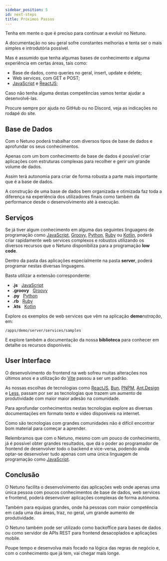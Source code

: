 ```yaml
---
sidebar_position: 5
id: next-steps
title: Próximos Passos
---
```


Tenha em mente o que é preciso para continuar a evoluir no Netuno.

A documentação no seu geral sofre constantes melhorias e tenta ser o mais simples e introdutória possível.

Mas é assumido que tenha algumas bases de conhecimento e alguma experiência em certas áreas, tais como:

* Base de dados, como queries no geral, insert, update e delete;
* Web services, com GET e POST;
* <a href="https://developer.mozilla.org/pt-BR/docs/Web/JavaScript" target="_blank">JavaScript</a> e <a href="https://reactjs.org/" target="_blank">ReactJS</a>;

Caso não tenha alguma destas competências vamos tentar ajudar a desenvolvê-las.

Procure sempre por ajuda no GitHub ou no Discord, veja as indicações no rodapé do site.

## Base de Dados

Com o Netuno poderá trabalhar com diversos tipos de base de dados e aprofundar os seus conhecimentos.

Apenas com um bom conhecimento de base de dados é possível criar aplicações com estruturas complexas para recolher e gerir um grande volume de dados.

Assim terá autonomia para criar de forma robusta a parte mais importante que é a base de dados.

A construção de uma base de dados bem organizada e otimizada faz toda a diferença na experiência dos utilizadores finais como também da performance desde o desenvolvimento até à execução.

## Serviços

Se já tiver algum conhecimento em alguma das seguintes linguagens de programação como <a href="https://developer.mozilla.org/pt-BR/docs/Web/JavaScript" target="_blank">JavaScript</a>, <a href="http://groovy-lang.org/" target="_blank">Groovy</a>, <a href="https://www.jython.org/" target="_blank">Python</a>, <a href="https://www.jruby.org/" target="_blank">Ruby</a> ou <a href="https://kotlinlang.org/" target="_blank">Kotlin</a>, poderá criar rapidamente web services complexos e robustos utilizando os diversos recursos que o Netuno disponibiliza para a programação **low code**.

Dentro da pasta das aplicações especialmente na pasta **server**, poderá programar nestas diversas linguagens.

Basta utilizar a extensão correspondente:

* **.js** &nbsp; <a href="https://developer.mozilla.org/pt-PT/docs/Web/JavaScript" target="_blank">JavaScript</a>
* **.groovy** &nbsp; <a href="http://groovy-lang.org/" target="_blank">Groovy</a>
* **.py** &nbsp; <a href="https://www.jython.org/" target="_blank">Python</a>
* **.rb** &nbsp; <a href="https://www.jruby.org/" target="_blank">Ruby</a>
* **.kts** &nbsp; <a href="https://kotlinlang.org/" target="_blank">Kotlin</a>

Explore os exemplos de web services que vêm na aplicação **demo**_nstração_, em:

`/apps/demo/server/services/samples`

E explore também a documentação da nossa **biblioteca** para conhecer em detalhe os recursos disponíveis.


## User Interface

O desenvolvimento do frontend na web sofreu muitas alterações nos últimos anos e a utilização do <a href="https://vite.dev/" target="_blank">Vite</a> passou a ser um padrão.

As nossas escolhas de tecnologias como <a href="https://reactjs.org/" target="_blank">ReactJS</a>, <a href="https://bun.sh/" target="_blank">Bun</a>, <a href="https://pnpm.io/" target="_blank">PNPM</a>, <a href="https://ant.design/" target="_blank">Ant.Design</a> e <a href="http://lesscss.org/" target="_blank">Less</a>, passam por ser as tecnologias que trazem um aumento de produtividade com maior maior adesão na comunidade.

Para aprofundar conhecimentos nestas tecnologias explore as diversas documentações em formato texto e vídeo disponíveis na internet.

Como são tecnologias com grandes comunidades não é difícil encontrar bom material para começar a aprender.

Relembramos que com o Netuno, mesmo com um pouco de conhecimento, já é possível obter grandes resultados, que dá o poder ao programador de frontend de desenvolver todo o backend e vice-versa, podendo ainda optar-se desenvolver tudo apenas com uma única linguagem de programação como <a href="https://developer.mozilla.org/pt-BR/docs/Web/JavaScript" target="_blank">JavaScript</a>.

## Conclusão

O Netuno facilita o desenvolvimento das aplicações web onde apenas uma única pessoa com poucos conhecimentos de base de dados, web services e frontend, poderá desenvolver aplicações complexas de forma autónoma.

Também para equipas grandes, onde há pessoas com maior competência em cada uma das áreas, traz, no geral, um grande aumento de produtividade.

O Netuno também pode ser utilizado como backoffice para bases de dados ou como servidor de APIs REST para frontend desacoplados e aplicações mobile.

Poupe tempo e desenvolva mais focado na lógica das regras de negócio e, com o conhecimento que já tem, vai chegar mais longe.
